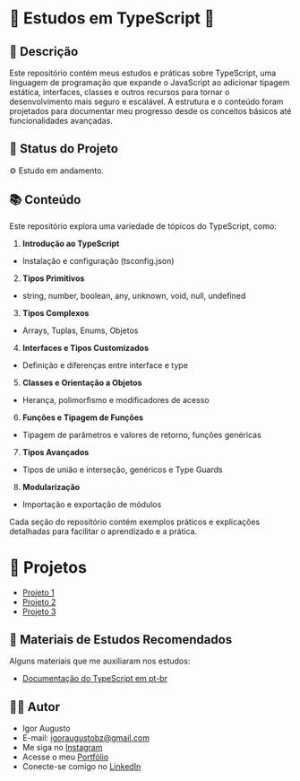 # 🚀 Estudos em TypeScript 🚀

## 📜 Descrição

Este repositório contém meus estudos e práticas sobre TypeScript, uma linguagem de programação que expande o JavaScript ao adicionar tipagem estática, interfaces, classes e outros recursos para tornar o desenvolvimento mais seguro e escalável. A estrutura e o conteúdo foram projetados para documentar meu progresso desde os conceitos básicos até funcionalidades avançadas.

## 🚀 Status do Projeto

⚙️ Estudo em andamento.

## 📚 Conteúdo

Este repositório explora uma variedade de tópicos do TypeScript, como:

1. **Introdução ao TypeScript**

- Instalação e configuração (tsconfig.json)

2. **Tipos Primitivos**

- string, number, boolean, any, unknown, void, null, undefined

3. **Tipos Complexos**

- Arrays, Tuplas, Enums, Objetos

4. **Interfaces e Tipos Customizados**

- Definição e diferenças entre interface e type

5. **Classes e Orientação a Objetos**

- Herança, polimorfismo e modificadores de acesso

6. **Funções e Tipagem de Funções**

- Tipagem de parâmetros e valores de retorno, funções genéricas

7. **Tipos Avançados**

- Tipos de união e interseção, genéricos e Type Guards

8. **Modularização**

- Importação e exportação de módulos

Cada seção do repositório contém exemplos práticos e explicações detalhadas para facilitar o aprendizado e a prática.

# 🎨 Projetos

- [Projeto 1]()
- [Projeto 2]()
- [Projeto 3]()

## 📝 Materiais de Estudos Recomendados

Alguns materiais que me auxiliaram nos estudos:

- [Documentação do TypeScript em pt-br](https://www.typescriptlang.org/pt/)

## 👨‍💻 Autor

- Igor Augusto
- E-mail: igoraugustobz@gmail.com
- Me siga no [Instagram](https://www.instagram.com/iaugusto__/)
- Acesse o meu [Portfólio](https://iaugusto.vercel.app/)
- Conecte-se comigo no [LinkedIn](https://www.linkedin.com/in/igorbrz/)
